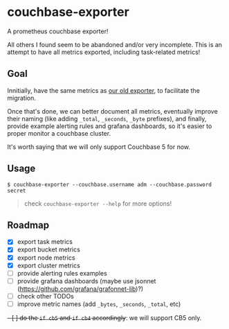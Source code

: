 # couchbase-exporter

A prometheus couchbase exporter!

All others I found seem to be abandoned and/or very incomplete. This is an attempt to
have all metrics exported, including task-related metrics!

## Goal

Innitially, have the same metrics as [our old exporter](https://github.com/brunopsoares/prometheus_couchbase_exporter),
to facilitate the migration.

Once that's done, we can better document all metrics, eventually improve their
naming (like adding `_total`, `_seconds`, `_byte` prefixes), and finally,
provide example alerting rules and grafana dashboards, so it's easier to
proper monitor a couchbase cluster.

It's worth saying that we will only support Couchbase 5 for now.

## Usage

```console
$ couchbase-exporter --couchbase.username adm --couchbase.password secret
```

> check `couchbase-exporter --help` for more options!

## Roadmap

- [x] export task metrics
- [x] export bucket metrics
- [x] export node metrics
- [x] export cluster metrics
- [ ] provide alerting rules examples
- [ ] provide grafana dashboards (maybe use jsonnet (https://github.com/grafana/grafonnet-lib)?)
- [ ] check other TODOs
- [ ] improve metric names (add `_bytes`, `_seconds`, `_total`, etc)

~~- [ ] do the `if cb5` and `if cb4` accordingly~~: we will support CB5 only.

